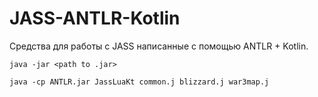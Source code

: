 # JASS-ANTLR-Kotlin

Средства для работы с JASS написанные с помощью ANTLR + Kotlin.

```
java -jar <path to .jar>
```

```
java -cp ANTLR.jar JassLuaKt common.j blizzard.j war3map.j 
```

